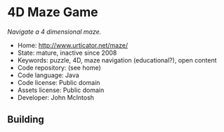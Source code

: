 # 4D Maze Game

_Navigate a 4 dimensional maze._

- Home: http://www.urticator.net/maze/
- State: mature, inactive since 2008
- Keywords: puzzle, 4D, maze navigation (educational?), open content
- Code repository: (see home)
- Code language: Java
- Code license: Public domain
- Assets license: Public domain
- Developer: John McIntosh

## Building
